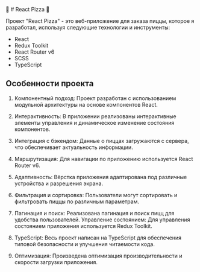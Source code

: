 🍕 # React Pizza 🍕

Проект "React Pizza" - это веб-приложение для заказа пиццы, которое я разработал, используя следующие технологии и инструменты:

- React
- Redux Toolkit
- React Router v6 
- SCSS 
- TypeScript

## Особенности проекта

1. Компонентный подход: Проект разработан с использованием модульной архитектуры на основе компонентов React.

2. Интерактивность: В приложении реализованы интерактивные элементы управления и динамическое изменение состояния компонентов.

3. Интеграция с бэкендом: Данные о пиццах загружаются с сервера, что обеспечивает актуальность информации.

4. Маршрутизация: Для навигации по приложению используется React Router v6.

5. Адаптивность: Вёрстка приложения адаптирована под различные устройства и разрешения экрана.

6. Фильтрация и сортировка: Пользователи могут сортировать и фильтровать пиццы по различным параметрам.

7. Пагинация и поиск: Реализована пагинация и поиск пицц для удобства пользователей.
Управление состоянием: Для управления состоянием приложения используется Redux Toolkit.

8. TypeScript: Весь проект написан на TypeScript для обеспечения типовой безопасности и улучшения читаемости кода.

9. Оптимизация: Произведена оптимизация производительности и скорости загрузки приложения.
